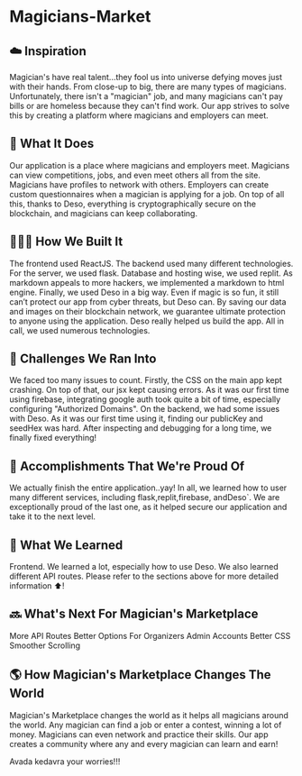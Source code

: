 # Magicians-Market
## ☁️ Inspiration
Magician's have real talent...they fool us into universe defying moves just with their hands. From close-up to big, there are many types of magicians. Unfortunately, there isn't a "magician" job, and many magicians can't pay bills or are homeless because they can't find work. Our app strives to solve this by creating a platform where magicians and employers can meet.

## 🚧 What It Does
Our application is a place where magicians and employers meet. Magicians can view competitions, jobs, and even meet others all from the site. Magicians have profiles to network with others. Employers can create custom questionnaires when a magician is applying for a job. On top of all this, thanks to Deso, everything is cryptographically secure on the blockchain, and magicians can keep collaborating.

## 👨🏾‍💻 How We Built It
The frontend used ReactJS. The backend used many different technologies. For the server, we used flask. Database and hosting wise, we used replit. As markdown appeals to more hackers, we implemented a markdown to html engine. Finally, we used Deso in a big way. Even if magic is so fun, it still can’t protect our app from cyber threats, but Deso can. By saving our data and images on their blockchain network, we guarantee ultimate protection to anyone using the application. Deso really helped us build the app. All in call, we used numerous technologies.

## 👷 Challenges We Ran Into
We faced too many issues to count. Firstly, the CSS on the main app kept crashing. On top of that, our jsx kept causing errors. As it was our first time using firebase, integrating google auth took quite a bit of time, especially configuring "Authorized Domains". On the backend, we had some issues with Deso. As it was our first time using it, finding our publicKey and seedHex was hard. After inspecting and debugging for a long time, we finally fixed everything!

## 🎉 Accomplishments That We're Proud Of
We actually finish the entire application..yay! In all, we learned how to user many different services, including flask,replit,firebase, andDeso`. We are exceptionally proud of the last one, as it helped secure our application and take it to the next level.

## 📙 What We Learned
Frontend. We learned a lot, especially how to use Deso. We also learned different API routes. Please refer to the sections above for more detailed information ⬆️!

## 🔜 What's Next For Magician's Marketplace
More API Routes
Better Options For Organizers
Admin Accounts
Better CSS
Smoother Scrolling

## 🌎 How Magician's Marketplace Changes The World
Magician's Marketplace changes the world as it helps all magicians around the world. Any magician can find a job or enter a contest, winning a lot of money. Magicians can even network and practice their skills. Our app creates a community where any and every magician can learn and earn!

Avada kedavra your worries!!!
